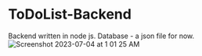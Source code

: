# ToDoList-Backend
Backend written in node js. Database - a json file for now.
![Screenshot 2023-07-04 at 1 01 25 AM](https://github.com/theyashwanthsai/ToDoList-Backend/assets/68785131/d2cf8a9d-3180-47a1-b4a6-67e3f9cfd844)
